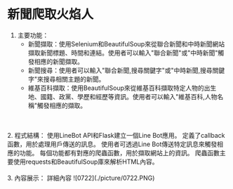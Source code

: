# 新聞爬取火焰人

1. 主要功能：
    - 新聞擷取：使用Selenium和BeautifulSoup來從聯合新聞和中時新聞網站擷取新聞標題、時間和連結。使用者可以輸入"聯合新聞"或"中時新聞"觸發相應的新聞擷取。
    - 新聞搜尋：使用者可以輸入"聯合新聞,搜尋關鍵字"或"中時新聞,搜尋關鍵字"來搜尋相關主題的新聞。
    - 維基百科擷取：使用BeautifulSoup來從維基百科擷取特定人物的出生地、國籍、政黨、學歷和經歷等資訊。使用者可以輸入"維基百科,人物名稱"觸發相應的擷取。
</br>
</br>
2. 程式結構：
    使用LineBot API和Flask建立一個Line Bot應用。
    定義了callback函數，用於處理用戶傳送的訊息。
    使用者可透過Line Bot傳送特定訊息來觸發相應的功能。
    每個功能都有對應的爬蟲函數，用於擷取網站上的資訊。
    爬蟲函數主要使用requests和BeautifulSoup庫來解析HTML內容。
</br>
</br>
3. 內容展示：
    詳細內容
    ![0722](./picture/0722.PNG)
